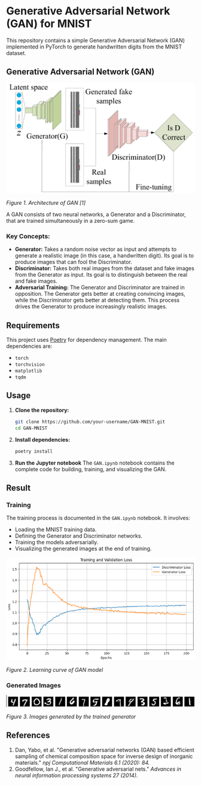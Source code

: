 # Generative Adversarial Network (GAN) for MNIST

This repository contains a simple Generative Adversarial Network (GAN) implemented in PyTorch to generate handwritten digits from the MNIST dataset.

## Generative Adversarial Network (GAN)

![GAN Architecture](media/GAN.png)

_Figure 1. Architecture of GAN [1]_

A GAN consists of two neural networks, a Generator and a Discriminator, that are trained simultaneously in a zero-sum game.

### Key Concepts:

-   **Generator:** Takes a random noise vector as input and attempts to generate a realistic image (in this case, a handwritten digit). Its goal is to produce images that can fool the Discriminator.
-   **Discriminator:** Takes both real images from the dataset and fake images from the Generator as input. Its goal is to distinguish between the real and fake images.
-   **Adversarial Training:** The Generator and Discriminator are trained in opposition. The Generator gets better at creating convincing images, while the Discriminator gets better at detecting them. This process drives the Generator to produce increasingly realistic images.

## Requirements

This project uses [Poetry](https://python-poetry.org/) for dependency management. The main dependencies are:

-   `torch`
-   `torchvision`
-   `matplotlib`
-   `tqdm`

## Usage

1.  **Clone the repository:**
    ```bash
    git clone https://github.com/your-username/GAN-MNIST.git
    cd GAN-MNIST
    ```
2.  **Install dependencies:**
    ```bash
    poetry install
    ```
3.  **Run the Jupyter notebook**
    The `GAN.ipynb` notebook contains the complete code for building, training, and visualizing the GAN.

## Result

### Training

The training process is documented in the `GAN.ipynb` notebook. It involves:

-   Loading the MNIST training data.
-   Defining the Generator and Discriminator networks.
-   Training the models adversarially.
-   Visualizing the generated images at the end of training.

![GAN Curve](media/GAN_curve.png)

_Figure 2. Learning curve of GAN model_

### Generated Images

![GAN Result](media/GAN_result.png)

_Figure 3. Images generated by the trained generator_

## References
1. Dan, Yabo, et al. "Generative adversarial networks (GAN) based efficient sampling of chemical composition space for inverse design of inorganic materials." _npj Computational Materials 6.1 (2020): 84._
2. Goodfellow, Ian J., et al. "Generative adversarial nets." _Advances in neural information processing systems 27 (2014)._